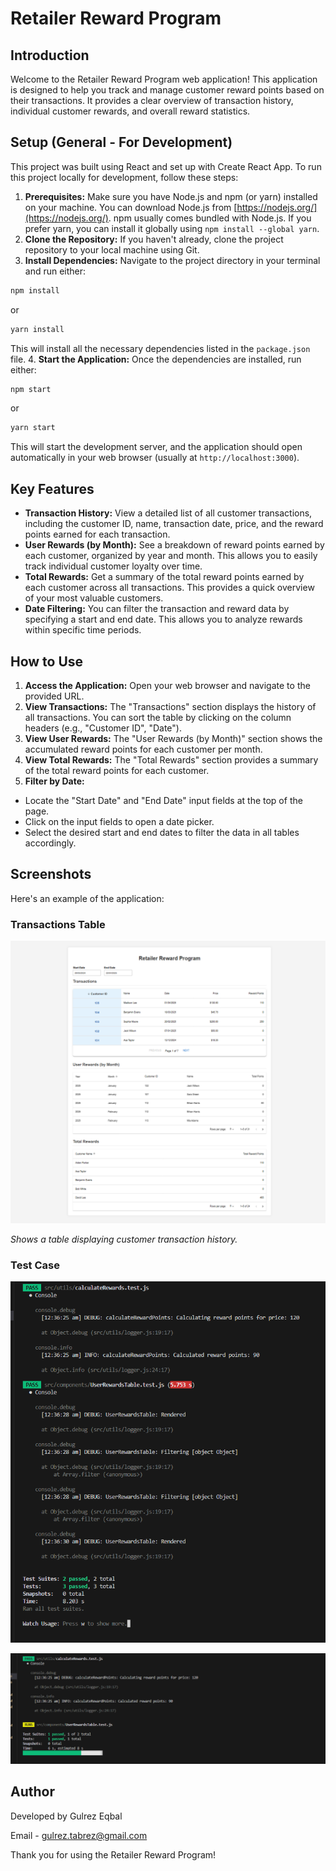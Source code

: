 # Retailer Reward Program

## Introduction

Welcome to the Retailer Reward Program web application! This application is designed to help you track and manage customer reward points based on their transactions. It provides a clear overview of transaction history, individual customer rewards, and overall reward statistics.



## Setup (General - For Development)

This project was built using React and set up with Create React App. To run this project locally for development, follow these steps:

1. **Prerequisites:** Make sure you have Node.js and npm (or yarn) installed on your machine. You can download Node.js from [https://nodejs.org/](https://nodejs.org/). npm usually comes bundled with Node.js. If you prefer yarn, you can install it globally using `npm install --global yarn`.
2. **Clone the Repository:** If you haven't already, clone the project repository to your local machine using Git.
3. **Install Dependencies:** Navigate to the project directory in your terminal and run either:
 ```bash
 npm install
 ```
 or
 ```bash
 yarn install
 ```
 This will install all the necessary dependencies listed in the `package.json` file.
4. **Start the Application:** Once the dependencies are installed, run either:
 ```bash
 npm start
 ```
 or
 ```bash
 yarn start
 ```
 This will start the development server, and the application should open automatically in your web browser (usually at `http://localhost:3000`).

## Key Features

* **Transaction History:** View a detailed list of all customer transactions, including the customer ID, name, transaction date, price, and the reward points earned for each transaction.
* **User Rewards (by Month):** See a breakdown of reward points earned by each customer, organized by year and month. This allows you to easily track individual customer loyalty over time.
* **Total Rewards:** Get a summary of the total reward points earned by each customer across all transactions. This provides a quick overview of your most valuable customers.
* **Date Filtering:** You can filter the transaction and reward data by specifying a start and end date. This allows you to analyze rewards within specific time periods.

## How to Use

1. **Access the Application:** Open your web browser and navigate to the provided URL.
2. **View Transactions:** The "Transactions" section displays the history of all transactions. You can sort the table by clicking on the column headers (e.g., "Customer ID", "Date").
3. **View User Rewards:** The "User Rewards (by Month)" section shows the accumulated reward points for each customer per month.
4. **View Total Rewards:** The "Total Rewards" section provides a summary of the total reward points for each customer.
5. **Filter by Date:**
 * Locate the "Start Date" and "End Date" input fields at the top of the page.
 * Click on the input fields to open a date picker.
 * Select the desired start and end dates to filter the data in all tables accordingly.

## Screenshots

Here's an example of the application:

### Transactions Table
![Screenshot of the Transactions Table](https://github.com/GULREZEQBAL/Retailer-Reward-Program/blob/master/public/image.png)

*Shows a table displaying customer transaction history.*


 ### Test Case
![Screenshot of the Test case](https://github.com/GULREZEQBAL/Retailer-Reward-Program/blob/master/public/Total-test-Case.png)

![Screenshot of the Test case](https://github.com/GULREZEQBAL/Retailer-Reward-Program/blob/master/public/Test%20case.png)


## Author

Developed by Gulrez Eqbal

Email - gulrez.tabrez@gmail.com





Thank you for using the Retailer Reward Program!
